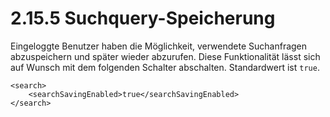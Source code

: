 # 2.15.5 Suchquery-Speicherung

Eingeloggte Benutzer haben die Möglichkeit, verwendete Suchanfragen abzuspeichern und später wieder abzurufen. Diese Funktionalität lässt sich auf Wunsch mit dem folgenden Schalter abschalten. Standardwert ist `true`.

```markup
<search>
    <searchSavingEnabled>true</searchSavingEnabled>
</search>
```




